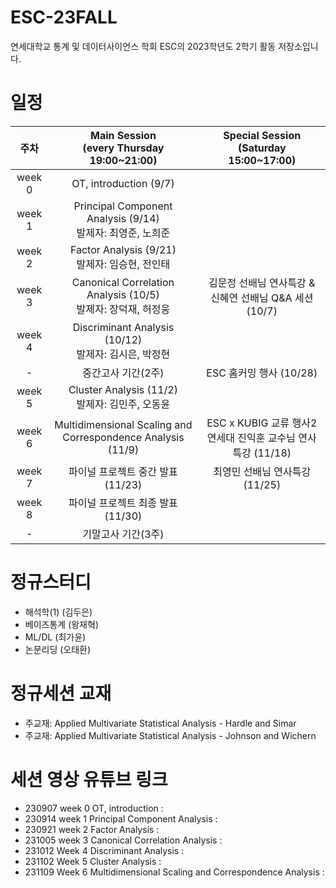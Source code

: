 # ESC-23FALL
연세대학교 통계 및 데이터사이언스 학회 ESC의 2023학년도 2학기 활동 저장소입니다.


# 일정

|주차|Main Session<br>(every Thursday 19:00~21:00)|Special Session<br>(Saturday 15:00~17:00)|
|:--:|:--------------------------:|:------------------------:|
|week 0|OT, introduction (9/7)| |
|week 1|Principal Component Analysis (9/14)<br/>발제자: 최영준, 노희준| |
|week 2|Factor Analysis (9/21)<br/>발제자: 임승현, 전인태| |
|week 3|Canonical Correlation Analysis (10/5)<br/> 발제자: 장덕재, 허정웅|김문정 선배님 연사특강 & 신혜연 선배님 Q&A 세션 (10/7)  |
|week 4|Discriminant Analysis (10/12)<br/>발제자: 김시은, 박정현|  |
|-|중간고사 기간(2주)| ESC 홈커밍 행사 (10/28) |
|week 5|Cluster Analysis (11/2) <br/> 발제자: 김민주, 오동윤| |
|week 6|Multidimensional Scaling and Correspondence Analysis (11/9)| ESC x KUBIG 교류 행사2 <br/> 연세대 진익훈 교수님 연사특강 (11/18) |
|week 7|파이널 프로젝트 중간 발표 (11/23)| 최영민 선배님 연사특강 (11/25)|
|week 8|파이널 프로젝트 최종 발표 (11/30)| |
|-|기말고사 기간(3주)| |

# 정규스터디
- 해석학(1) (김두은)
- 베이즈통계 (왕재혁)
- ML/DL (최가윤)
- 논문리딩 (오태환)

# 정규세션 교재
- 주교재: Applied Multivariate Statistical Analysis - Hardle and Simar
- 주교재: Applied Multivariate Statistical Analysis - Johnson and Wichern

# 세션 영상 유튜브 링크
- 230907 week 0 OT, introduction : 
- 230914 week 1 Principal Component Analysis :
- 230921 week 2 Factor Analysis : 
- 231005 week 3 Canonical Correlation Analysis : 
- 231012 Week 4 Discriminant Analysis : 
- 231102 Week 5 Cluster Analysis : 
- 231109 Week 6 Multidimensional Scaling and Correspondence Analysis : 

